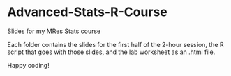 # Advanced-Stats-R-Course
Slides for my MRes Stats course

Each folder contains the slides for the first half of the 2-hour session, the R script that goes with those slides, and the lab worksheet as an .html file.

Happy coding!
